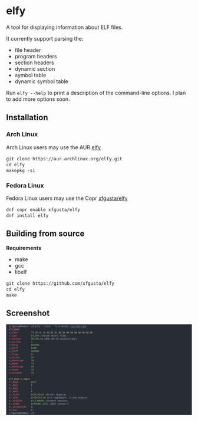 # elfy

A tool for displaying information about ELF files.

It currently support parsing the:

+ file header
+ program headers
+ section headers
+ dynamic section
+ symbol table
+ dynamic symbol table

Run `elfy --help` to print a description of the command-line options. I plan to add more options soon.

## Installation

### Arch Linux

Arch Linux users may use the AUR [elfy](https://aur.archlinux.org/packages/elfy)

```text
git clone https://aur.archlinux.org/elfy.git
cd elfy
makepkg -si
```

### Fedora Linux

Fedora Linux users may use the Copr [xfgusta/elfy](https://copr.fedorainfracloud.org/coprs/xfgusta/elfy/)

```text
dnf copr enable xfgusta/elfy
dnf install elfy
```

## Building from source

**Requirements**

+ make
+ gcc
+ libelf

```text
git clone https://github.com/xfgusta/elfy
cd elfy
make
```

## Screenshot

![screenshot](screenshot.png)
